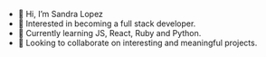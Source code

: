 - 👋 Hi, I’m Sandra Lopez
- 👀 Interested in becoming a full stack developer.
- 🌱 Currently learning JS, React, Ruby and Python.
- 💞️ Looking to collaborate on interesting and meaningful projects.

<!---
SandyLOC/SandyLOC is a ✨ special ✨ repository because its `README.md` (this file) appears on your GitHub profile.
You can click the Preview link to take a look at your changes.
--->
